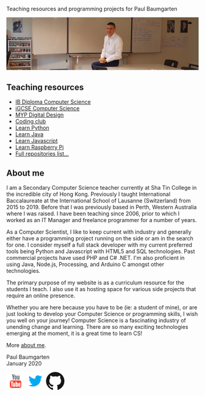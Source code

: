 
Teaching resources and programming projects for Paul Baumgarten

![](img/welcome-to-my-classroom-3.jpg)

## Teaching resources

* [IB Diploma Computer Science](https://pbaumgarten.com/ib-compsci)
* [iGCSE Computer Science](https://pbaumgarten.com/igcse-compsci)
* [MYP Digital Design](https://pbaumgarten.com/myp-design/)
* [Coding club](https://pbaumgarten.com/codingclub/)
* [Learn Python](https://pbaumgarten.com/python)
* [Learn Java](https://pbaumgarten.com/java)
* [Learn Javascript](https://pbaumgarten.com/javascript)
* [Learn Raspberry Pi](https://pbaumgarten.com/raspberrypi)
* [Full repositories list...](https://github.com/paulbaumgarten?tab=repositories)

## About me

I am a Secondary Computer Science teacher currently at Sha Tin College in the incredible city of Hong Kong. Previously I taught International Baccalaureate at the International School of Lausanne (Switzerland) from 2015 to 2019. Before that I was previously based in Perth, Western Australia where I was raised. I have been teaching since 2006, prior to which I worked as an IT Manager and freelance programmer for a number of years.

As a Computer Scientist, I like to keep current with industry and generally either have a programming project running on the side or am in the search for one. I consider myself a full stack developer with my current preferred tools being Python and Javascript with HTML5 and SQL technologies. Past commercial projects have used PHP and C# .NET. I'm also proficient in using Java, Node.js, Processing, and Arduino C amongst other technologies.

The primary purpose of my website is as a curriculum resource for the students I teach. I also use it as hosting space for various side projects that require an online presence.

Whether you are here because you have to be (ie: a student of mine), or are just looking to develop your Computer Science or programming skills, I wish you well on your journey! Computer Science is a fascinating industry of unending change and learning. There are so many exciting technologies emerging at the moment, it is a great time to learn CS!

More [about me](img/paul-baumgarten-about-me-2019.pdf).

Paul Baumgarten  
January 2020

[![](img/icon-youtube-48.png)](https://youtube.com/pbaumgarten)
[![](img/icon-twitter-48.png)](https://twitter.com/pbaumgarten)
[![](img/icon-github-48.png)](https://github.com/paulbaumgarten?tab=repositories)

